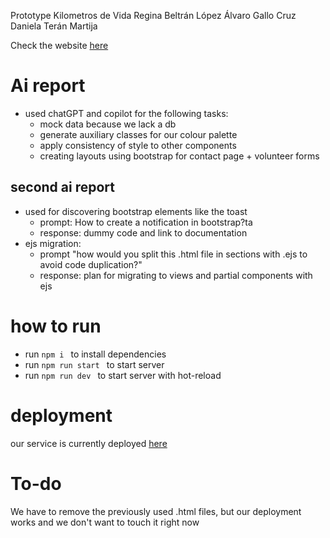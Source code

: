 Prototype Kilometros de Vida
Regina Beltrán López
Álvaro Gallo Cruz
Daniela Terán Martija


Check the website [here](https://alvarogalloc.github.io/km-de-vida/)

# Ai report

- used chatGPT and copilot for the following tasks:
  + mock data because we lack a db
  + generate auxiliary classes for our colour palette
  + apply consistency of style to other components
  + creating layouts using bootstrap for contact page + volunteer forms

## second ai report
- used for discovering bootstrap elements like the toast
  + prompt: How to create a notification in bootstrap?ta
  + response: dummy code and link to documentation
- ejs migration:
  + prompt "how would you split this .html file in  sections with .ejs to avoid code duplication?"
  + response: plan for migrating to views and partial components with ejs


# how to run
- run `npm i ` to install dependencies
- run `npm run start ` to start server
- run `npm run dev ` to start server with hot-reload

# deployment
our service is currently deployed  [here](https://km-de-vida.onrender.com/)

# To-do
We have to remove the previously used .html files, but our deployment works and we don't want to touch it right now
